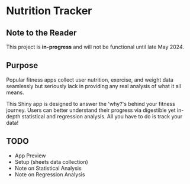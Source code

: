 # Nutrition Tracker

## Note to the Reader

This project is **in-progress** and will not be functional until late May 2024.

## Purpose

Popular fitness apps collect user nutrition, exercise, and weight data seamlessly but seriously lack in providing any real analysis of what it all means. 

This Shiny app is designed to answer the 'why?'s behind your fitness journey. Users can better understand their progress via digestible yet in-depth statistical and regression analysis. All you have to do is track your data!

## TODO
- App Preview 
- Setup (sheets data collection)
- Note on Statistical Analysis
- Note on Regression Analysis
